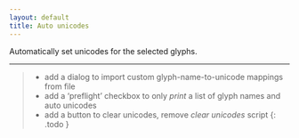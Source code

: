 ```yaml
---
layout: default
title: Auto unicodes
---
```


Automatically set unicodes for the selected glyphs.

- - -

> - add a dialog to import custom glyph-name-to-unicode mappings from file
> - add a ‘preflight’ checkbox to only *print* a list of glyph names and auto unicodes
> - add a button to clear unicodes, remove *clear unicodes* script
{: .todo }
